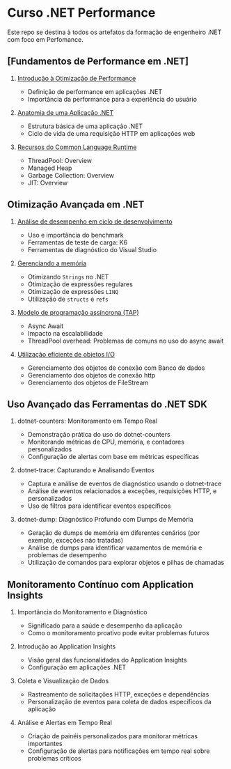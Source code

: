 
# Curso .NET Performance

Este repo se destina à todos os artefatos da formação de engenheiro .NET com foco em Perfomance.

## [Fundamentos de Performance em .NET]

1. [Introdução à Otimização de Performance](Fundamentos%20de%20Performance%20em%20.NET/Introdução%20à%20Otimização%20de%20Performance.md)
   - Definição de performance em aplicações .NET
   - Importância da performance para a experiência do usuário

2. [Anatomia de uma Aplicação .NET](./Fundamentos%20de%20Performance%20em%20.NET/Anatomia%20de%20uma%20Aplicação%20.NET.md)
   - Estrutura básica de uma aplicação .NET
   - Ciclo de vida de uma requisição HTTP em aplicações web

3. [Recursos do Common Language Runtime](./Fundamentos%20de%20Performance%20em%20.NET/Recursos%20do%20Common%20Language%20Runtime.md)
   - ThreadPool: Overview
   - Managed Heap
   - Garbage Collection: Overview
   - JIT: Overview

## Otimização Avançada em .NET

1. [Análise de desempenho em ciclo de desenvolvimento](Otimização%20Avançada%20em%20.NET/Análise%20de%20desempenho%20em%20ciclo%20de%20desenvolvimento.md)
   - Uso e importância do benchmark
   - Ferramentas de teste de carga: K6
   - Ferramentas de diagnóstico do Visual Studio

2. [Gerenciando a memória](Otimização%20Avançada%20em%20.NET/Gerenciado%20a%20memória.md)
   - Otimizando `Strings` no .NET
   - Otimização de expressões regulares
   - Otimização de expressões `LINQ`
   - Utilização de `structs` e `refs`

3. [Modelo de programação assíncrona (TAP)](./Otimização%20Avançada%20em%20.NET/Modelo%20de%20programação%20assíncrona%20(TAP).md)
   - Async Await
   - Impacto na escalabilidade
   - ThreadPool overhead: Problemas de comuns no uso do async await

4. [Utilização eficiente de objetos I/O](Otimização%20Avançada%20em%20.NET/Utilização%20eficiente%20de%20objetos%20I-O.md)
   - Gerenciamento dos objetos de conexão com Banco de dados
   - Gerenciamento dos objetos de conexão http
   - Gerenciamento dos objetos de FileStream

## Uso Avançado das Ferramentas do .NET SDK

1. dotnet-counters: Monitoramento em Tempo Real
   - Demonstração prática do uso do dotnet-counters
   - Monitorando métricas de CPU, memória, e contadores personalizados
   - Configuração de alertas com base em métricas específicas

2. dotnet-trace: Capturando e Analisando Eventos
   - Captura e análise de eventos de diagnóstico usando o dotnet-trace
   - Análise de eventos relacionados a exceções, requisições HTTP, e personalizados
   - Uso de filtros para identificar eventos específicos

3. dotnet-dump: Diagnóstico Profundo com Dumps de Memória
   - Geração de dumps de memória em diferentes cenários (por exemplo, exceções não tratadas)
   - Análise de dumps para identificar vazamentos de memória e problemas de desempenho
   - Utilização de comandos para explorar objetos e pilhas de chamadas

## Monitoramento Contínuo com Application Insights

1. Importância do Monitoramento e Diagnóstico
   - Significado para a saúde e desempenho da aplicação
   - Como o monitoramento proativo pode evitar problemas futuros

2. Introdução ao Application Insights
   - Visão geral das funcionalidades do Application Insights
   - Configuração em aplicações .NET

3. Coleta e Visualização de Dados
   - Rastreamento de solicitações HTTP, exceções e dependências
   - Personalização de eventos para coleta de dados específicos da aplicação

4. Análise e Alertas em Tempo Real
   - Criação de painéis personalizados para monitorar métricas importantes
   - Configuração de alertas para notificações em tempo real sobre problemas críticos
